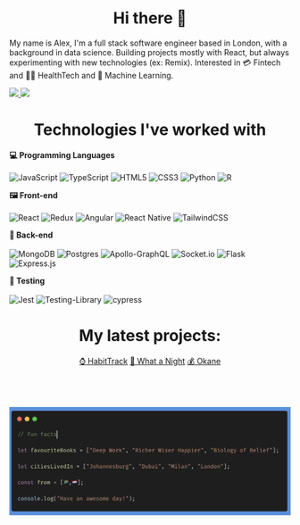 

<h1 align="center">Hi there  👋</h1>


My name is Alex, I'm a full stack software engineer based in London, with a background in data science. Building projects mostly with React, but always experimenting with new technologies (ex: Remix). Interested in 💳 Fintech and 🏋️‍♂️ HealthTech and 🤖 Machine Learning.


<a href="https://www.linkedin.com/in/alexkubbinga/"><img src="https://img.shields.io/badge/LinkedIn-0077B5?style=for-the-badge&logo=linkedin&logoColor=white"></img></a><a href="mailto:alexkubbinga18@gmail.com"> <img src="https://img.shields.io/badge/Gmail-D14836?style=for-the-badge&logo=gmail&logoColor=white"></img></a>


<div align="center">
  <h1>Technologies I've worked with</h1>
    </div>
    
    
**💻 Programming Languages**  
<br/>
![JavaScript](https://img.shields.io/badge/javascript-%23323330.svg?style=for-the-badge&logo=javascript&logoColor=%23F7DF1E)
![TypeScript](https://img.shields.io/badge/typescript-%23007ACC.svg?style=for-the-badge&logo=typescript&logoColor=white)
![HTML5](https://img.shields.io/badge/html5-%23E34F26.svg?style=for-the-badge&logo=html5&logoColor=white)
![CSS3](https://img.shields.io/badge/css3-%231572B6.svg?style=for-the-badge&logo=css3&logoColor=white)
![Python](https://img.shields.io/badge/python-3670A0?style=for-the-badge&logo=python&logoColor=ffdd54)
![R](https://img.shields.io/badge/r-%23276DC3.svg?style=for-the-badge&logo=r&logoColor=white)

 
**🖼 Front-end**  
<br/>
![React](https://img.shields.io/badge/react-%2320232a.svg?style=for-the-badge&logo=react&logoColor=%2361DAFB)
![Redux](https://img.shields.io/badge/redux-%23593d88.svg?style=for-the-badge&logo=redux&logoColor=white)
![Angular](https://img.shields.io/badge/angular-%23DD0031.svg?style=for-the-badge&logo=angular&logoColor=white)
![React Native](https://img.shields.io/badge/react_native-%2320232a.svg?style=for-the-badge&logo=react&logoColor=%2361DAFB)
![TailwindCSS](https://img.shields.io/badge/tailwindcss-%2338B2AC.svg?style=for-the-badge&logo=tailwind-css&logoColor=white)


**📡 Back-end**   
<br/>
![MongoDB](https://img.shields.io/badge/MongoDB-%234ea94b.svg?style=for-the-badge&logo=mongodb&logoColor=white)
![Postgres](https://img.shields.io/badge/postgres-%23316192.svg?style=for-the-badge&logo=postgresql&logoColor=white)
![Apollo-GraphQL](https://img.shields.io/badge/-ApolloGraphQL-311C87?style=for-the-badge&logo=apollo-graphql)
![Socket.io](https://img.shields.io/badge/Socket.io-black?style=for-the-badge&logo=socket.io&badgeColor=010101)
![Flask](https://img.shields.io/badge/flask-%23000.svg?style=for-the-badge&logo=flask&logoColor=white)
![Express.js](https://img.shields.io/badge/express.js-%23404d59.svg?style=for-the-badge&logo=express&logoColor=%2361DAFB)


**🧪 Testing**   
<br/>
![Jest](https://img.shields.io/badge/-jest-%23C21325?style=for-the-badge&logo=jest&logoColor=white)
![Testing-Library](https://img.shields.io/badge/-TestingLibrary-%23E33332?style=for-the-badge&logo=testing-library&logoColor=white)
![cypress](https://img.shields.io/badge/-cypress-%23E5E5E5?style=for-the-badge&logo=cypress&logoColor=058a5e)


<h1 align="center">My latest projects: </h1>
<div align="center">
 <a href="https://github.com/AlexKubbinga/HabitTrack" align="center">⌚️ HabitTrack</a></a>
  <a href="https://github.com/AlexKubbinga/WattaniteRefactor" align="center">🍿 What a Night</a></a>
    <a href="https://github.com/flowerco/okane" align="center">💰 Okane</a></a>
  </div>



<br/>
<br/>
<br/>
<br/>

<img src="/images/funfact.png" >




<!--
**AlexKubbinga/AlexKubbinga** is a ✨ _special_ ✨ repository because its `README.md` (this file) appears on your GitHub profile.

Here are some ideas to get you started:

- 🔭 I’m currently working on ...
- 🌱 I’m currently learning ...
- 👯 I’m looking to collaborate on ...
- 🤔 I’m looking for help with ...
- 💬 Ask me about ...
- 📫 How to reach me: ...
- 😄 Pronouns: ...
- ⚡ Fun fact: ...
-->

